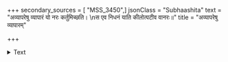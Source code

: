 +++
secondary_sources = [ "MSS_3450",]
jsonClass = "Subhaashita"
text = "अव्यापरेषु व्यापारं यो नरः कर्तुमिच्छति।  \nस एव निधनं याति कीलोत्पटीव वानरः॥"
title = "अव्यापरेषु व्यापारम्"

+++

<details><summary>Text</summary>

अव्यापरेषु व्यापारं यो नरः कर्तुमिच्छति।  
स एव निधनं याति कीलोत्पटीव वानरः॥
</details>
